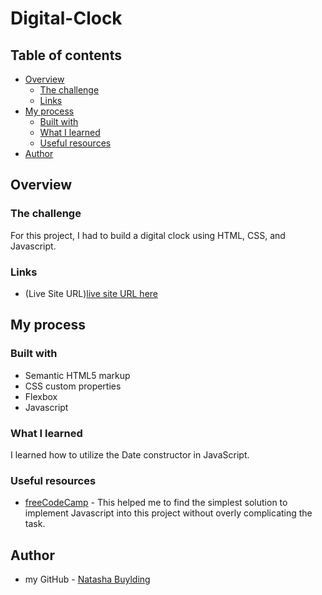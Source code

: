 # Digital-Clock

## Table of contents

- [Overview](#overview)
  - [The challenge](#the-challenge)
  - [Links](#links)
- [My process](#my-process)
  - [Built with](#built-with)
  - [What I learned](#what-i-learned)
  - [Useful resources](#useful-resources)
- [Author](#author)

## Overview

### The challenge

For this project, I had to build a digital clock using HTML, CSS, and Javascript. 

### Links

- (Live Site URL)[live site URL here](https://nbuylding.github.io/digital-clock/)

## My process

### Built with

- Semantic HTML5 markup
- CSS custom properties
- Flexbox
- Javascript

### What I learned

I learned how to utilize the Date constructor in JavaScript.

### Useful resources

- [freeCodeCamp](https://www.freeCodeCamp.com) - This helped me to find the simplest solution to implement Javascript into this project without overly complicating the task.

## Author

- my GitHub - [Natasha Buylding](https://github.com/nbuylding)
